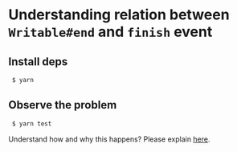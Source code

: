# Understanding relation between `Writable#end` and `finish` event

## Install deps
```sh
 $ yarn
```

## Observe the problem
```sh
 $ yarn test
```

Understand how and why this happens?
Please explain [here](https://github.com/nodejs/help/issues/2112).
